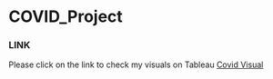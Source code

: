 # COVID_Project


### LINK

Please click on the link to check my visuals on Tableau [Covid Visual](https://public.tableau.com/app/profile/adedolapo.alonge/viz/CovidAnalysisVisualization_16795997715030/Story1?publish=yes)

